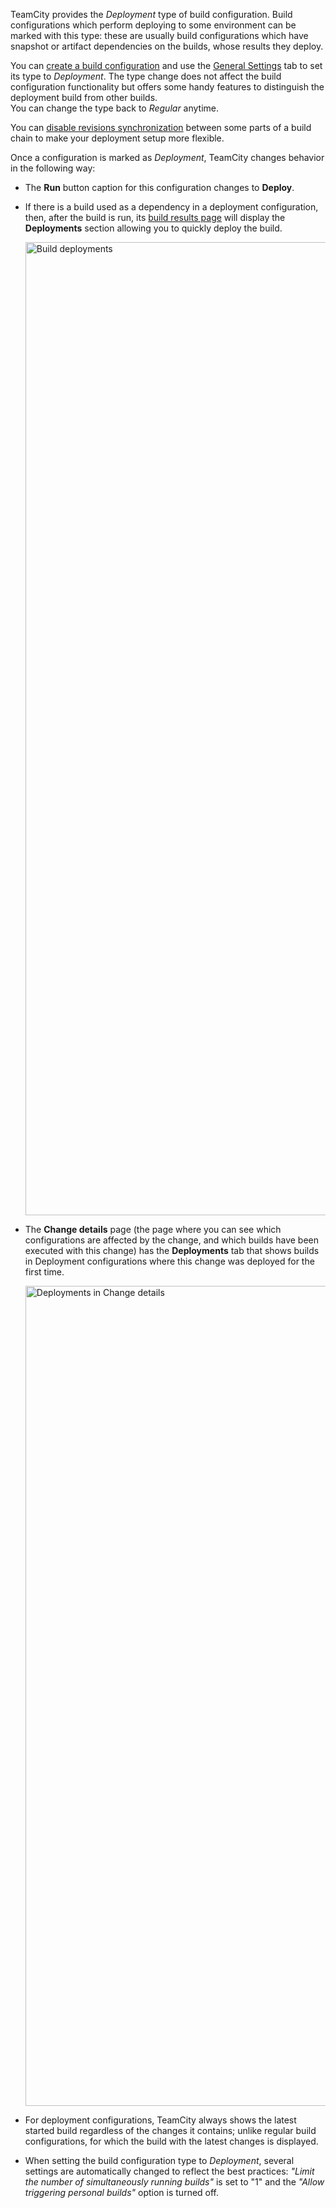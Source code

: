 [//]: # (title: Deployment Build Configuration)
[//]: # (auxiliary-id: Deployment Build Configuration)

TeamCity provides the _Deployment_ type of build configuration. Build configurations which perform deploying to some environment can be marked with this type: these are usually build configurations which have snapshot or artifact dependencies on the builds, whose results they deploy.

You can [create a build configuration](creating-and-editing-build-configurations.md) and use the [General Settings](configuring-general-settings.md) tab to set its type to _Deployment_. The type change does not affect the build configuration functionality but offers some handy features to distinguish the deployment build from other builds.   
You can change the type back to _Regular_ anytime.

<tip>

You can [disable revisions synchronization](build-chain.md#Disabling+Revisions+Synchronization+Between+Chain+Parts) between some parts of a build chain to make your deployment setup more flexible.

</tip>

Once a configuration is marked as _Deployment_, TeamCity changes behavior in the following way:
* The __Run__ button caption for this configuration changes to __Deploy__.
* If there is a build used as a dependency in a deployment configuration, then, after the build is run, its [build results page](working-with-build-results.md) will display the __Deployments__ section allowing you to quickly deploy the build.   

   <img src="Deployments.png" alt="Build deployments" width="1557"/>

* The __Change details__ page (the page where you can see which configurations are affected by the change, and which builds have been executed with this change) has the __Deployments__ tab that shows builds in Deployment configurations where this change was deployed for the first time.   
   
   <img src="ChangeDetails.png" alt="Deployments in Change details" width="1312"/>
   
* For deployment configurations, TeamCity always shows the latest started build regardless of the changes it contains; unlike regular build configurations, for which the build with the latest changes is displayed.
* When setting the build configuration type to _Deployment_, several settings are automatically changed to reflect the best practices: _"Limit the number of simultaneously running builds"_ is set to "1" and the _"Allow triggering personal builds"_ option is turned off.